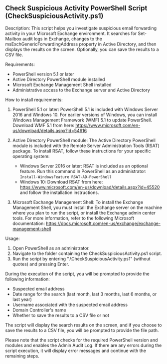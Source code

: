 Check Suspicious Activity PowerShell Script (CheckSuspiciousActivity.ps1)
--------------------------------------------------------------------------

Description:
This script helps you investigate suspicious email forwarding activity in your Microsoft Exchange environment. It searches for Set-Mailbox audit logs in Exchange, changes to the msExchGenericForwardingAddress property in Active Directory, and then displays the results on the screen. Optionally, you can save the results to a CSV file.

Requirements:
- PowerShell version 5.1 or later
- Active Directory PowerShell module installed
- Microsoft Exchange Management Shell installed
- Administrative access to the Exchange server and Active Directory

How to install requirements:
1. PowerShell 5.1 or later:
   PowerShell 5.1 is included with Windows Server 2016 and Windows 10. For earlier versions of Windows, you can install Windows Management Framework (WMF) 5.1 to update PowerShell. Download WMF 5.1 from here: https://www.microsoft.com/en-us/download/details.aspx?id=54616

2. Active Directory PowerShell module:
   The Active Directory PowerShell module is included with the Remote Server Administration Tools (RSAT) package. To install RSAT, follow these instructions for your specific operating system:
   - Windows Server 2016 or later: RSAT is included as an optional feature. Run this command in PowerShell as an administrator: `Install-WindowsFeature RSAT-AD-PowerShell`
   - Windows 10: Download RSAT from here: https://www.microsoft.com/en-us/download/details.aspx?id=45520 and follow the installation instructions.

3. Microsoft Exchange Management Shell:
   To install the Exchange Management Shell, you must install the Exchange server on the machine where you plan to run the script, or install the Exchange admin center tools. For more information, refer to the following Microsoft documentation: https://docs.microsoft.com/en-us/exchange/exchange-management-shell

Usage:
1. Open PowerShell as an administrator.
2. Navigate to the folder containing the CheckSuspiciousActivity.ps1 script.
3. Run the script by entering ".\CheckSuspiciousActivity.ps1" (without quotes) and pressing Enter.

During the execution of the script, you will be prompted to provide the following information:
- Suspected email address
- Date range for the search (last month, last 3 months, last 6 months, or last year)
- Username associated with the suspected email address
- Domain Controller's name
- Whether to save the results to a CSV file or not

The script will display the search results on the screen, and if you choose to save the results to a CSV file, you will be prompted to provide the file path.

Please note that the script checks for the required PowerShell version and modules and enables the Admin Audit Log. If there are any errors during the script execution, it will display error messages and continue with the remaining steps.

